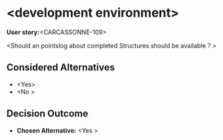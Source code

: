 # \<development environment\>

**User story:**\<CARCASSONNE-109\>

\<Should an pointslog about completed Structures should be available ? \>

## Considered Alternatives

* \<Yes\>
* \<No \>


## Decision Outcome

* **Chosen Alternative:** \<Yes \>

